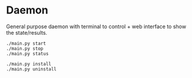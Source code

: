 # Daemon
General purpose daemon with terminal to control + web interface to show the state/results.

```commandline
./main.py start
./main.py stop
./main.py status

./main.py install
./main.py uninstall
```

